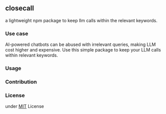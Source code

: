 ## closecall

a lightweight npm package to keep llm calls within the relevant keywords.

### Use case

AI-powered chatbots can be abused with irrelevant queries, making LLM cost higher and expensive. Use this simple package to keep your LLM calls within relevant keywords. 

### Usage


### Contribution

### License

under [MIT](LICENSE) License
